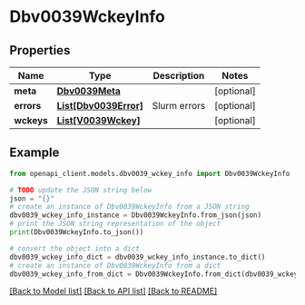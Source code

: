 # Dbv0039WckeyInfo


## Properties

Name | Type | Description | Notes
------------ | ------------- | ------------- | -------------
**meta** | [**Dbv0039Meta**](Dbv0039Meta.md) |  | [optional] 
**errors** | [**List[Dbv0039Error]**](Dbv0039Error.md) | Slurm errors | [optional] 
**wckeys** | [**List[V0039Wckey]**](V0039Wckey.md) |  | [optional] 

## Example

```python
from openapi_client.models.dbv0039_wckey_info import Dbv0039WckeyInfo

# TODO update the JSON string below
json = "{}"
# create an instance of Dbv0039WckeyInfo from a JSON string
dbv0039_wckey_info_instance = Dbv0039WckeyInfo.from_json(json)
# print the JSON string representation of the object
print(Dbv0039WckeyInfo.to_json())

# convert the object into a dict
dbv0039_wckey_info_dict = dbv0039_wckey_info_instance.to_dict()
# create an instance of Dbv0039WckeyInfo from a dict
dbv0039_wckey_info_from_dict = Dbv0039WckeyInfo.from_dict(dbv0039_wckey_info_dict)
```
[[Back to Model list]](../README.md#documentation-for-models) [[Back to API list]](../README.md#documentation-for-api-endpoints) [[Back to README]](../README.md)


